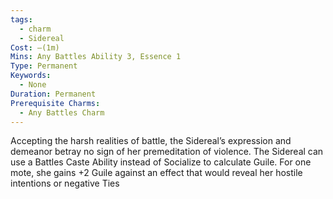 ```yaml
---
tags:
  - charm
  - Sidereal
Cost: —(1m)
Mins: Any Battles Ability 3, Essence 1
Type: Permanent
Keywords:
  - None
Duration: Permanent
Prerequisite Charms:
  - Any Battles Charm
---
```

Accepting the harsh realities of battle, the Sidereal’s expression and demeanor betray no sign of her premeditation of violence. The Sidereal can use a Battles Caste Ability instead of Socialize to calculate Guile. For one mote, she gains +2 Guile against an effect that would reveal her hostile intentions or negative Ties